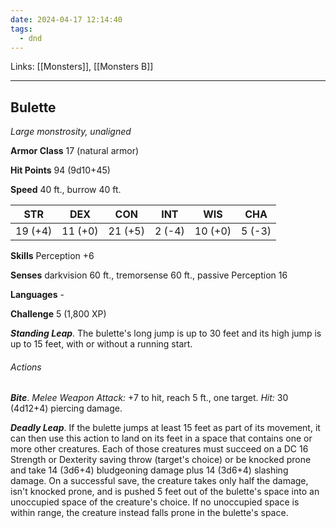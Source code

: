 ```yaml
---
date: 2024-04-17 12:14:40
tags:
  - dnd
---
```

Links: [[Monsters]], [[Monsters B]]

---

## Bulette

*Large monstrosity, unaligned*

**Armor Class** 17 (natural armor)

**Hit Points** 94 (9d10+45)

**Speed** 40 ft., burrow 40 ft.

| STR     | DEX     | CON     | INT    | WIS     | CHA    |
|---------|---------|---------|--------|---------|--------|
| 19 (+4) | 11 (+0) | 21 (+5) | 2 (-4) | 10 (+0) | 5 (-3) |

**Skills** Perception +6

**Senses** darkvision 60 ft., tremorsense 60 ft., passive Perception 16

**Languages** -

**Challenge** 5 (1,800 XP)

***Standing Leap***. The bulette's long jump is up to 30 feet and its high jump is up to 15 feet, with or without a running start.

###### Actions

***Bite***. *Melee Weapon Attack:* +7 to hit, reach 5 ft., one target. *Hit:* 30 (4d12+4) piercing damage.

***Deadly Leap***. If the bulette jumps at least 15 feet as part of its movement, it can then use this action to land on its feet in a space that contains one or more other creatures. Each of those creatures must succeed on a DC 16 Strength or Dexterity saving throw (target's choice) or be knocked prone and take 14 (3d6+4) bludgeoning damage plus 14 (3d6+4) slashing damage. On a successful save, the creature takes only half the damage, isn't knocked prone, and is pushed 5 feet out of the bulette's space into an unoccupied space of the creature's choice. If no unoccupied space is within range, the creature instead falls prone in the bulette's space.